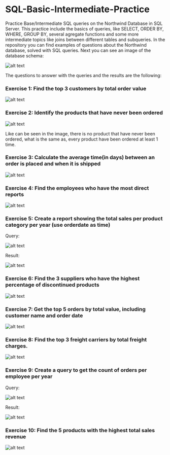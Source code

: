 # SQL-Basic-Intermediate-Practice

Practice Base/Intermediate SQL queries on the Northwind Database in SQL Server.
This practice include the basics of queries, like SELECT, ORDER BY, WHERE, GROUP BY, several agregate functions and some more intermediate topics like joins between different tables and subqueries.
In the repository you can find examples of questions about the Northwind database, solved with SQL queries.
Next you can see an image of the database schema:

![alt text](Database/Northwind-major8.png)

The questions to answer with the queries and the results are the following:

### Exercise 1: Find the top 3 customers by total order value

![alt text](Results/exercise1-NW-result.png)

### Exercise 2: Identify the products that have never been ordered

![alt text](Results/exercise2-NW-result.png)

Like can be seen in the image, there is no product that have never been ordered, what is the same as, every product have been ordered at least 1 time.

### Exercise 3: Calculate the average time(in days) between an order is placed and when it is shipped

![alt text](Results/exercise3-NW-result.png)

### Exercise 4: Find the employees who have the most direct reports

![alt text](Results/exercise4-NW-result.png)

### Exercise 5: Create a report showing the total sales per product category per year (use orderdate as time)

Query:

![alt text](Results/exercise5-NW-SQL-query.png)

Result:

![alt text](Results/exercise5-NW-result.png)

### Exercise 6: Find the 3 suppliers who have the highest percentage of discontinued products

![alt text](Results/exercise6-NW-result.png)

### Exercise 7: Get the top 5 orders by total value, including customer name and order date

![alt text](Results/exercise7-NW-result.png)

### Exercise 8: Find the top 3 freight carriers by total freight charges.

![alt text](Results/exercise8-NW-result.png)

### Exercise 9: Create a query to get the count of orders per employee per year

Query:

![alt text](Results/exercise9-NW-SQL-query.png)

Result:

![alt text](Results/exercise9-NW-result.png)

### Exercise 10: Find the 5 products with the highest total sales revenue

![alt text](Results/exercise10-NW-result.png)
